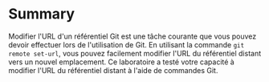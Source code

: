 # Summary

Modifier l'URL d'un référentiel Git est une tâche courante que vous pouvez devoir effectuer lors de l'utilisation de Git. En utilisant la commande `git remote set-url`, vous pouvez facilement modifier l'URL du référentiel distant vers un nouvel emplacement. Ce laboratoire a testé votre capacité à modifier l'URL du référentiel distant à l'aide de commandes Git.

